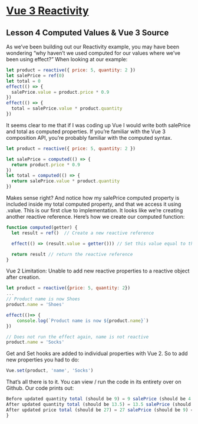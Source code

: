 # [Vue 3 Reactivity](https://www.vuemastery.com/courses/vue-3-reactivity/vue3-reactivity/)

## Lesson 4 Computed Values & Vue 3 Source

As we’ve been building out our Reactivity example, you may have been wondering “why haven’t we used computed for our values where we’ve been using effect?” When looking at our example:

```javaScript
let product = reactive({ price: 5, quantity: 2 })
let salePrice = ref(0)
let total = 0
effect(() => {
  salePrice.value = product.price * 0.9
})
effect(() => {
  total = salePrice.value * product.quantity
})
```

It seems clear to me that if I was coding up Vue I would write both salePrice and total as computed properties. If you’re familiar with the Vue 3 composition API, you’re probably familiar with the computed syntax.

```javaScript
let product = reactive({ price: 5, quantity: 2 })

let salePrice = computed(() => {
  return product.price * 0.9
})
let total = computed(() => {
  return salePrice.value * product.quantity
})
```

Makes sense right? And notice how my salePrice computed property is included inside my total computed property, and that we access it using .value. This is our first clue to implementation. It looks like we’re creating another reactive reference. Here’s how we create our computed function:

```javaScript
function computed(getter) {
  let result = ref()  // Create a new reactive reference

  effect(() => (result.value = getter())) // Set this value equal to the return value of the getter

  return result // return the reactive reference
}
```

Vue 2 Limitation:
Unable to add new reactive properties to a reactive object after creation.

```javaScript
let product = reactive({price: 5, quantity: 2})
...
// Product name is now Shoes
product.name = 'Shoes'

effect(()=> {
    console.log(`Product name is now ${product.name}`)
})

// Does not run the effect again, name is not reactive
product.name = 'Socks'
```

Get and Set hooks are added to individual properties with Vue 2. So to add new properties you had to do:

```javaScript
Vue.set(product, 'name', 'Socks')
```

That’s all there is to it. You can view / run the code in its entirety over on Github. Our code prints out:

```javaScript
Before updated quantity total (should be 9) = 9 salePrice (should be 4.5) = 4.5
After updated quantity total (should be 13.5) = 13.5 salePrice (should be 4.5) = 4.5
After updated price total (should be 27) = 27 salePrice (should be 9) = 9
}
```
